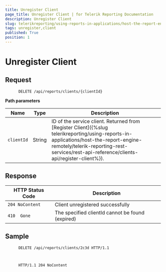 ```yaml
---
title: Unregister Client
page_title: Unregister Client | for Telerik Reporting Documentation
description: Unregister Client
slug: telerikreporting/using-reports-in-applications/host-the-report-engine-remotely/telerik-reporting-rest-services/rest-api-reference/clients-api/unregister-client
tags: unregister,client
published: True
position: 1
---
```


# Unregister Client



## Request

    
          DELETE /api/reports/clients/{clientId}
        

__Path parameters__ 


| Name | Type | Description |
| ------ | ------ | ------ |
|`clientId`|String|ID of the service client. Returned from [Register Client]({%slug telerikreporting/using-reports-in-applications/host-the-report-engine-remotely/telerik-reporting-rest-services/rest-api-reference/clients-api/register-client%}).|


## Response


| HTTP Status Code | Description |
| ------ | ------ |
|`204 NoContent`|Client unregistered successfully|
|`410  Gone`|The specified clientId cannot be found (expired)|


## Sample

    
          DELETE /api/reports/clients/2c3d HTTP/1.1
        

    
          HTTP/1.1 204 NoContent
        



